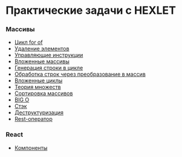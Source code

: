 # Практические задачи с HEXLET

### Массивы
- <a href="https://github.com/from0toweb/hexlet_tasks/tree/arrayTask_for-of">Цикл for of</a>
- <a href="https://github.com/from0toweb/hexlet_tasks/tree/arrayTask_remove-elements">Удаление элементов</a>
- <a href="https://github.com/from0toweb/hexlet_tasks/tree/arrayTask_break-continue">Управляющие инструкции</a>
- <a href="https://github.com/from0toweb/hexlet_tasks/tree/arrayTask_include-arrays">Вложенные массивы</a>
- <a href="https://github.com/from0toweb/hexlet_tasks/tree/arrayTask_generate-string">Генерация строки в цикле</a>
- <a href="https://github.com/from0toweb/hexlet_tasks/tree/arrayTask_string-processing">Обработка строк через преобразование в массив</a>
- <a href="https://gith- ub.com/from0toweb/hexlet_tasks/tree/arrayTask_nested-loops">Вложенные циклы</a>
- <a href="https://github.com/from0toweb/hexlet_tasks/tree/arrayTask_set-theory">Теория множеств</a>
- <a href="https://github.com/from0toweb/hexlet_tasks/tree/arrayTask_buble-sort">Сортировка массивов</a>
- <a href="https://github.com/from0toweb/hexlet_tasks/tree/arrayTask_big-o">BIG O</a>
- <a href="https://github.com/from0toweb/hexlet_tasks/tree/arrayTask_stack">Стэк</a>
- <a href="https://github.com/from0toweb/hexlet_tasks/tree/arrayTask_destructuring">Деструктуризация</a>
- <a href="https://github.com/from0toweb/hexlet_tasks/tree/arrayTask_rest-operator">Rest-оператор</a>


### React
- <a href="https://codepen.io/from0toweb/pen/PozwerP">Компоненты</a>
